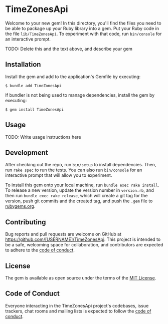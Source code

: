 # TimeZonesApi

Welcome to your new gem! In this directory, you'll find the files you need to be able to package up your Ruby library into a gem. Put your Ruby code in the file `lib/TimeZonesApi`. To experiment with that code, run `bin/console` for an interactive prompt.

TODO: Delete this and the text above, and describe your gem

## Installation

Install the gem and add to the application's Gemfile by executing:

    $ bundle add TimeZonesApi

If bundler is not being used to manage dependencies, install the gem by executing:

    $ gem install TimeZonesApi

## Usage

TODO: Write usage instructions here

## Development

After checking out the repo, run `bin/setup` to install dependencies. Then, run `rake spec` to run the tests. You can also run `bin/console` for an interactive prompt that will allow you to experiment.

To install this gem onto your local machine, run `bundle exec rake install`. To release a new version, update the version number in `version.rb`, and then run `bundle exec rake release`, which will create a git tag for the version, push git commits and the created tag, and push the `.gem` file to [rubygems.org](https://rubygems.org).

## Contributing

Bug reports and pull requests are welcome on GitHub at https://github.com/[USERNAME]/TimeZonesApi. This project is intended to be a safe, welcoming space for collaboration, and contributors are expected to adhere to the [code of conduct](https://github.com/[USERNAME]/TimeZonesApi/blob/main/CODE_OF_CONDUCT.md).

## License

The gem is available as open source under the terms of the [MIT License](https://opensource.org/licenses/MIT).

## Code of Conduct

Everyone interacting in the TimeZonesApi project's codebases, issue trackers, chat rooms and mailing lists is expected to follow the [code of conduct](https://github.com/[USERNAME]/TimeZonesApi/blob/main/CODE_OF_CONDUCT.md).
